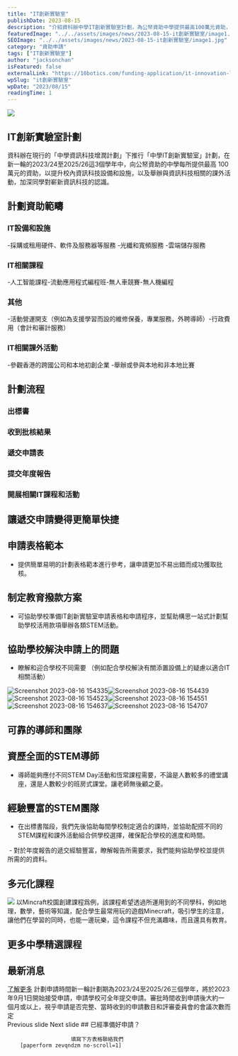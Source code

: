 ```yaml
---
title: "IT創新實驗室"
publishDate: 2023-08-15
description: "介紹資科辦中學IT創新實驗室計劃，為公帑資助中學提供最高100萬元資助，10Botics協助學校制定IT設備、AI課程、無人機編程等STEM活動方案。"
featuredImage: "../../assets/images/news/2023-08-15-it創新實驗室/image1.jpg"
SEOImage: "../../assets/images/news/2023-08-15-it創新實驗室/image1.jpg"
category: "資助申請"
tags: ["IT創新實驗室"]
author: "jacksonchan"
isFeatured: false
externalLink: "https://10botics.com/funding-application/it-innovation-lab/"
wpSlug: "it創新實驗室"
wpDate: "2023/08/15"
readingTime: 1
---
```


![](../../assets/images/news/2023-08-15-it創新實驗室/image2.jpg)
## IT創新實驗室計劃
資科辦在現行的「中學資訊科技增潤計劃」下推行「中學IT創新實驗室」計劃，在新一輪的2023/24至2025/26這3個學年中，向公帑資助的中學每所提供最高 100 萬元的資助，以提升校內資訊科技設備和設施，以及舉辦與資訊科技相關的課外活動，加深同學對嶄新資訊科技的認識。

## 計劃資助範疇
### IT設備和設施
-採購或租⽤硬件、軟件及服務器等服務
-光纖和寬頻服務
-雲端儲存服務

### IT相關課程
-人工智能課程-流動應用程式編程班-無人車競賽-無人機編程

### 其他
-活動營運開支（例如為支援學習而設的維修保養，專業服務，外聘導師）-行政費用（會計和審計服務）

### IT相關課外活動
-參觀香港的跨國公司和本地初創企業
-舉辦或參與本地和非本地比賽

## 計劃流程
### 出標書
### 收到批核結果
### 遞交申請表
### 提交年度報告
### 開展相關IT課程和活動
## 讓遞交申請變得更簡單快捷
## 申請表格範本
- 提供簡單易明的計劃表格範本進行參考，讓申請更加不易出錯而成功獲取批核。

## 制定教育撥款方案​
- 可協助學校準備IT創新實驗室申請表格和申請程序，並幫助構思一站式計劃幫助學校活用款項舉辦各類STEM活動。

## 協助學校解決申請上的問題
- 瞭解和迎合學校不同需要 （例如配合學校解決有關添置設備上的疑慮以適合IT相關活動）

![Screenshot 2023-08-16 154335](../../assets/images/news/2023-08-15-it創新實驗室/image3.png)![Screenshot 2023-08-16 154439](../../assets/images/news/2023-08-15-it創新實驗室/image4.png)![Screenshot 2023-08-16 154523](../../assets/images/news/2023-08-15-it創新實驗室/image5.png)![Screenshot 2023-08-16 154551](../../assets/images/news/2023-08-15-it創新實驗室/image6.png)![Screenshot 2023-08-16 154637](../../assets/images/news/2023-08-15-it創新實驗室/image7.png)![Screenshot 2023-08-16 154707](../../assets/images/news/2023-08-15-it創新實驗室/image8.png)
## 可靠的導師和團隊
## 資歷全面的STEM導師
- 導師能夠應付不同STEM Day活動和恆常課程需要，不論是人數較多的禮堂講座，還是人數較少的班房式課堂。讓老師無後顧之憂。

## 經驗豐富的STEM團隊
- 在出標書階段，我們先後協助每間學校制定適合的課時，並協助配搭不同的STEM課程和課外活動組合供學校選擇，確保配合學校的進度和時間。

 - 對於年度報告的遞交經驗豐富，瞭解報告所需要求，我們能夠協助學校並提供所需的的資料。

## 多元化課程
![](../../assets/images/news/2023-08-15-it創新實驗室/image9.png)
以Mincraft校園創建課程爲例，該課程希望透過所運用到的不同學科，例如地理，數學，藝術等知識，配合學生最常用玩的遊戲Minecraft，吸引學生的注意，讓他們在學習的同時，也能一邊玩樂，這令課程不但充滿趣味，而且還具有教育。

## 更多中學精選課程
## 最新消息
[了解更多](https://10botics.com/news/)
										計劃申請時間新一輪計劃期為2023/24至2025/26三個學年，將於2023年9月1日開始接受申請，申請學校可全年提交申請。審批時間收到申請後大約一個月或以上，視乎申請是否完整、當時收到的申請數目和評審委員會的會議次數而定				
														Previous slide
														Next slide
									## 已經準備好申請？

						填寫下方表格聯絡我們					
		[paperform zevqndzm no-scroll=1]
